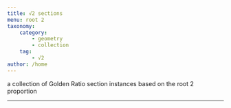 ```yaml
---
title: √2 sections
menu: root 2
taxonomy:
    category:
        - geometry
        - collection
    tag:
        - √2
author: /home
---
```


a collection of Golden Ratio section instances based on the root 2 proportion

___
